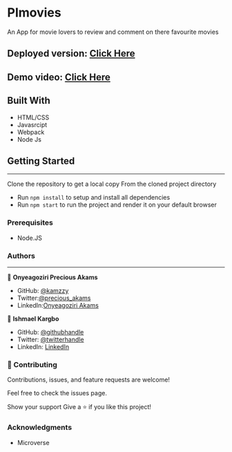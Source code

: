 # PImovies
An App for movie lovers to review and comment on there favourite movies
## Deployed version: [Click Here](https://kamzzy.github.io/PImovies/doc/index.html) 
## Demo video: [Click Here](https://drive.google.com/file/d/1hCEQAvIUPGN4a6tC6tJkyNMo3_4tuxGf/view?usp=sharing)

## Built With
* HTML/CSS
* Javasrcipt
* Webpack
* Node Js

## Getting Started
***
Clone the repository to get a local copy
From the cloned project directory
* Run `npm install` to setup and install all dependencies
* Run `npm start` to run the project and render it on your default browser

### Prerequisites
* Node.JS

### Authors
***
👤 **Onyeagoziri Precious Akams**

* GitHub: [@kamzzy](https://github.com/kamzzy)
* Twitter:[@precious_akams](https://twitter.com/precious_akams)
* LinkedIn:[Onyeagoziri Akams](https://www.linkedin.com/in/onyeagoziri-akams/)

👤 **Ishmael Kargbo**

- GitHub: [@githubhandle](https://github.com/ishmaelkargbo)
- Twitter: [@twitterhandle](https://twitter.com/ishodev)
- LinkedIn: [LinkedIn](https://www.linkedin.com/in/ishmael-kargbo-503660169)


### 🤝 Contributing
Contributions, issues, and feature requests are welcome!

Feel free to check the issues page.

Show your support
Give a ⭐️ if you like this project!

### Acknowledgments
* Microverse
